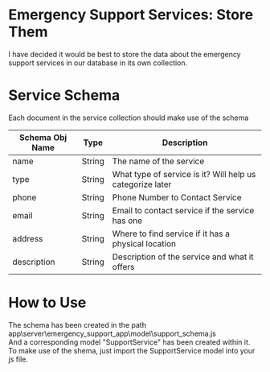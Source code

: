 # Emergency Support Services: Store Them

I have decided it would be best to store the data about the emergency support services in our database in its own collection.

# Service Schema

Each document in the service collection should make use of the schema

| Schema Obj Name | Type   | Description                                               |
| --------------- | ------ | --------------------------------------------------------- |
| name            | String | The name of the service                                   |
| type            | String | What type of service is it? Will help us categorize later |
| phone           | String | Phone Number to Contact Service                           |
| email           | String | Email to contact service if the service has one           |
| address         | String | Where to find service if it has a physical location       |
| description     | String | Description of the service and what it offers             |

# How to Use

The schema has been created in the path app\server\emergency_support_app\model\support_schema.js  
And a corresponding model "SupportService" has been created within it.  
To make use of the shema, just import the SupportService model into your js file.
